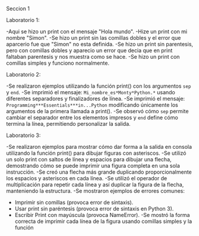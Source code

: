 Seccion 1

Laboratorio 1:

-Aqui se hizo un print con el mensaje "Hola mundo".
-Hize un print con mi nombre "Simon".
-Se hizo un print sin las comillas dobles y el error que aparcerio fue que "Simon" no esta definida.
-Se hizo un print sin parentesis, pero con comillas dobles y aparecio un error que decia que en print faltaban parentesis y nos muestra como se hace.
-Se hizo un print con comillas simples y funciono normalmente.

Laboratorio 2:

-Se realizaron ejemplos utilizando la función print() con los argumentos `sep` y `end`.
-Se imprimió el mensaje: `Mi_nombre_es*Monty*Python.*` usando diferentes separadores y finalizadores de línea.
-Se imprimió el mensaje: `Programming***Essentials***in...Python` modificando únicamente los argumentos de la primera llamada a print().
-Se observó cómo `sep` permite cambiar el separador entre los elementos impresos y `end` define cómo termina la línea, permitiendo personalizar la salida.

Laboratorio 3:

-Se realizaron ejemplos para mostrar cómo dar forma a la salida en consola utilizando la función print() para dibujar figuras con asteriscos.
-Se utilizó un solo print con saltos de línea y espacios para dibujar una flecha, demostrando cómo se puede imprimir una figura completa en una sola instrucción.
-Se creó una flecha más grande duplicando proporcionalmente los espacios y asteriscos en cada línea.
-Se utilizó el operador de multiplicación para repetir cada línea y así duplicar la figura de la flecha, manteniendo la estructura.
-Se mostraron ejemplos de errores comunes: 
  - Imprimir sin comillas (provoca error de sintaxis).
  - Usar print sin paréntesis (provoca error de sintaxis en Python 3).
  - Escribir Print con mayúscula (provoca NameError).
-Se mostró la forma correcta de imprimir cada línea de la figura usando comillas simples y la función




